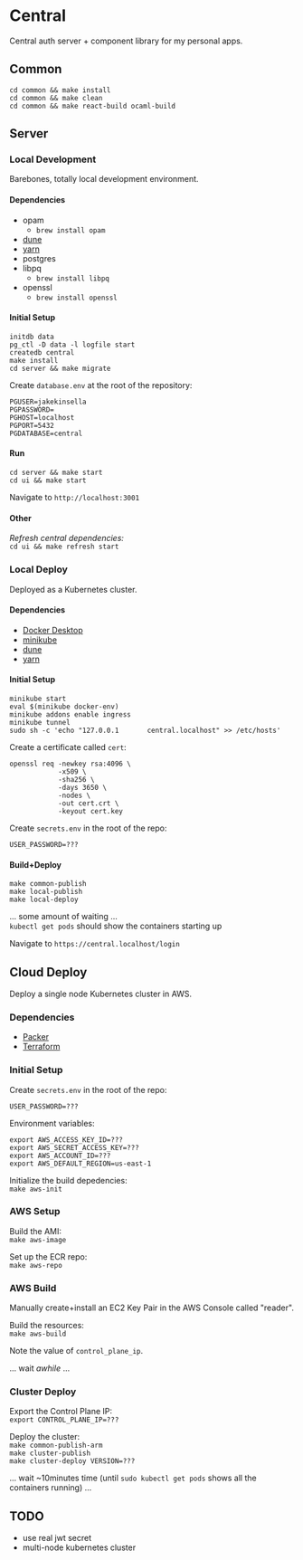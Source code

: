 # Central

Central auth server + component library for my personal apps.  

## Common
```
cd common && make install
cd common && make clean
cd common && make react-build ocaml-build
```

## Server

### Local Development

Barebones, totally local development environment.  

#### Dependencies
 - opam
   - `brew install opam`
 - [dune](https://dune.build)
 - [yarn](https://yarnpkg.com)
 - postgres
 - libpq
   - `brew install libpq`
 - openssl
   - `brew install openssl`

#### Initial Setup
`initdb data`  
`pg_ctl -D data -l logfile start`  
`createdb central`  
`make install`  
`cd server && make migrate`  
  
Create `database.env` at the root of the repository:
```
PGUSER=jakekinsella
PGPASSWORD=
PGHOST=localhost
PGPORT=5432
PGDATABASE=central
```

#### Run
`cd server && make start`  
`cd ui && make start`
  
Navigate to `http://localhost:3001`  

#### Other
*Refresh central dependencies:*  
`cd ui && make refresh start`  

### Local Deploy
Deployed as a Kubernetes cluster.  

#### Dependencies
 - [Docker Desktop](https://www.docker.com/products/docker-desktop/)
 - [minikube](https://minikube.sigs.k8s.io/docs/)
 - [dune](https://dune.build)
 - [yarn](https://yarnpkg.com)

#### Initial Setup

`minikube start`  
`eval $(minikube docker-env)`  
`minikube addons enable ingress`  
`minikube tunnel`  
`sudo sh -c 'echo "127.0.0.1       central.localhost" >> /etc/hosts'`
  
Create a certificate called `cert`:
```
openssl req -newkey rsa:4096 \
            -x509 \
            -sha256 \
            -days 3650 \
            -nodes \
            -out cert.crt \
            -keyout cert.key
```
  
Create `secrets.env` in the root of the repo:
```
USER_PASSWORD=???
```

#### Build+Deploy
`make common-publish`  
`make local-publish`  
`make local-deploy`  

... some amount of waiting ...  
`kubectl get pods` should show the containers starting up  
  
Navigate to `https://central.localhost/login`  

## Cloud Deploy
Deploy a single node Kubernetes cluster in AWS.  

### Dependencies
 - [Packer](http://packer.io)
 - [Terraform](https://www.terraform.io)

### Initial Setup

Create `secrets.env` in the root of the repo:
```
USER_PASSWORD=???
```
  
Environment variables:
```
export AWS_ACCESS_KEY_ID=???
export AWS_SECRET_ACCESS_KEY=???
export AWS_ACCOUNT_ID=???
export AWS_DEFAULT_REGION=us-east-1
```
  
Initialize the build depedencies:  
`make aws-init`

### AWS Setup
Build the AMI:  
`make aws-image`

Set up the ECR repo:  
`make aws-repo`

### AWS Build
Manually create+install an EC2 Key Pair in the AWS Console called "reader".  

Build the resources:  
`make aws-build`  
  
Note the value of `control_plane_ip`.  
  
... wait _awhile_ ...  

### Cluster Deploy

Export the Control Plane IP:  
`export CONTROL_PLANE_IP=???`  

Deploy the cluster:  
`make common-publish-arm`  
`make cluster-publish`  
`make cluster-deploy VERSION=???`  

... wait \~10minutes time (until `sudo kubectl get pods` shows all the containers running) ...  

## TODO
 - use real jwt secret
 - multi-node kubernetes cluster

